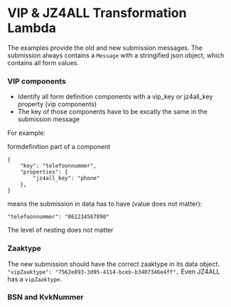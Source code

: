 # VIP & JZ4ALL Transformation Lambda

The examples provide the old and new submission messages.
The submission always contains a `Message` with a stringified json object, which contains all form values.


### VIP components
* Identify all form definition components with a vip_key or jz4all_key property (vip components)
* The key of those components have to be excatly the same in the submission message

For example:

formdefinition part of a component
``` 
{
    "key": "telefoonnummer",
    "properties": {
        "jz4all_key": "phone"
    },
}
```

means the submission in data has to have (value does not matter):
```
"telefoonnummer": "061234567890"
```
The level of nesting does not matter


### Zaaktype

The new submission should have the correct zaaktype in its data object.
`"vipZaaktype": "7562e893-3d95-4114-bceb-b3407346e4ff",`
Even JZ4ALL has a `vipZaaktype`.

### BSN and KvkNummer

